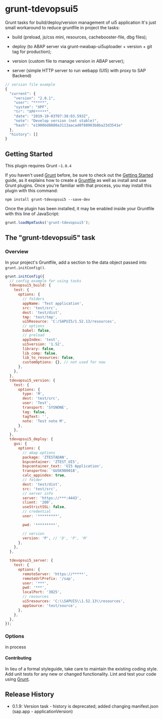 # grunt-tdevopsui5

Grunt tasks for build/deploy/version management of ui5 application
It's just small workaround to reduce gruntfile in project
the tasks:

- build (preload, js/css mini, resources, cachebooster-file, dbg files);

- deploy (to ABAP server via grunt-nwabap-ui5uploader + version + git tag for production);

- version (custom file to manage version in ABAP server);

- server (simple HTTP server to run webapp (UI5) with proxy to SAP Backend)

```javascript
// version file example
{
  "current": {
    "version": "2.0.1",
    "user": "*****",
    "system": "XPF",
    "tr": "XPF*****",
    "date": "2019-10-03T07:38:03.593Z",
    "note": "Develop version (not stable)",
    "hash": "e1900bd8880a3113aacad0f88903b8ba23d3541e"
  },
  "history": []
}

```

## Getting Started

This plugin requires Grunt `~1.0.4`

If you haven't used [Grunt](http://gruntjs.com/) before, be sure to check out the [Getting Started](http://gruntjs.com/getting-started) guide, as it explains how to create a [Gruntfile](http://gruntjs.com/sample-gruntfile) as well as install and use Grunt plugins. Once you're familiar with that process, you may install this plugin with this command:

```shell
npm install grunt-tdevopsui5 --save-dev
```

Once the plugin has been installed, it may be enabled inside your Gruntfile with this line of JavaScript:

```js
grunt.loadNpmTasks('grunt-tdevopsui5');
```

## The "grunt-tdevopsui5" task

### Overview

In your project's Gruntfile, add a section to the data object passed into `grunt.initConfig()`.

```js
grunt.initConfig({
  // config example for using tasks
  tdevopsui5_build: {
    test: {
      options: {
        // folders
        appName: 'Test application',
        src: 'test/src',
        dest: 'test/dist',
        tmp: 'test/tmp',
        ui5Resource: 'C:/SAPUI5/1.52.13/resources',
        // options
        babel: false,
        // preload
        appIndex: 'test',
        ui5version: '1.52',
        library: false,
        lib_comp: false,
        lib_to_resources: false,
        customOptions: {}, // not used for now
      },
    },
  },
  tdevopsui5_version: {
    test: {
      options: {
        type: 'M',
        dest: 'test/src',
        user: 'Test',
        transport: 'SYSNONE',
        tag: false,
        tagText: '',
        note: 'Test note M',
      },
    },
  },
  tdevopsui5_deploy: {
    gus: {
      options: {
        // abap options
        package: 'ZTESTADAN',
        bspcontainer: 'ZTEST_UI5',
        bspcontainer_text: 'UI5 Application',
        transportno: 'GUSK900018',
        calc_appindex: true,
        // folder
        dest: 'test/dist',
        src: 'test/src',
        // server info
        server: 'https://***:4443',
        client: '200',
        useStrictSSL: false,
        // credential
        user: '*********',

        pwd: '*********',

        // version
        version: 'P', // 'D', 'P', 'M'
      },
    },
  },

  tdevopsui5_server: {
    test: {
      options: {
        remoteServer: 'https://*****',
        remoteUrlPrefix: '/sap',
        user: '***',
        pwd: '***',
        localPort: '3025',
        // resources
        ui5resources: 'C:\\SAPUI5\\1.52.13\\resources',
        appSource: 'test/source',
      },
    },
  },
});

```

### Options

in process

#### Contributing

In lieu of a formal styleguide, take care to maintain the existing coding style. Add unit tests for any new or changed functionality. Lint and test your code using [Grunt](http://gruntjs.com/).

## Release History

 - 0.1.9: Version task - history is deprecated; added changing manifest.json (sap.app - applicationVersion)
